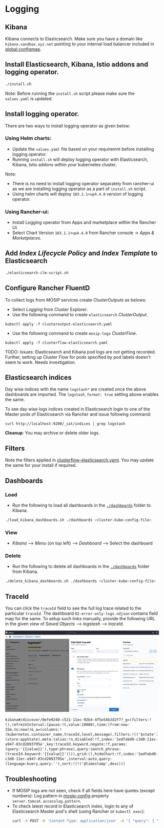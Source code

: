 # Logging

## Kibana
Kibana connects to Elasticsearch. Make sure you have a domain like `kibana.sandbox.xyz.net` pointing to your internal load balancer included in [global configmap](../mosip/global_configmap.yaml.sample).

## Install Elasticsearch, Kibana, Istio addons and logging operator.
```sh 
./install.sh
```
Note: Before running the `install.sh` script please make sure the `values.yaml` is updated. 

## Install logging operator. 
There are two ways to install logging operator as given below:

### Using Helm charts:

* Update the `values.yaml` file based on your requiremnt before installing logging operator.
* Running `install.sh` will deploy logging operator with Elasticsearch, Kibana, Istio addons within your kubernetes cluster.

Note: 
* There is no need to install logging operator separately from rancher-ui as we are installing logging operator as a part of `install.sh` script.
* Using helm charts will deploy `103.1.1+up4.4.0` version of logging operator.

### Using Rancher-ui:
* Install Logging operator from Apps and marketplace within the Rancher UI.
* Select Chart Version `103.1.1+up4.4.0` from Rancher console -> _Apps & Marketplaces_.

## Add _Index Lifecycle Policy_ and  _Index Template_ to Elasticsearch
```sh
./elasticsearch-ilm-script.sh
```
## Configure Rancher FluentD
To collect logs from MOSIP services create _ClusterOutputs_ as belows:
* Select _Logging_ from Cluster Explorer.
* Use the following command to create `elasticsearch` _ClusterOutput_.
```
kubectl apply -f clusteroutput-elasticsearch.yaml
```
* Use the following command to create `mosip-logs` _ClusterFlow_.
```
kubectl apply -f clusterflow-elasticsearch.yaml
```
    
TODO: Issues: Elasticsearch and Kibana pod logs are not getting recorded. Further, setting up Cluster Flow for pods specified by pod labels doesn't seem to work. Needs investigation.

## Elasticsearch indices 
Day wise indices with the name `logstash*` are created once the above dashboards are imported. The `logstash_format: true` setting above enables the same.

To see day wise logs indices created in Elasticsearch login to one of the Master pods of Elasticsearch via Rancher and issue following command:
```
curl http://localhost:9200/_cat/indices | grep logstash
```
**Cleanup**: You may archive or delete older logs.

## Filters
Note the filters applied in [clusterflow-elasticsearch.yaml](clusterflow-elasticsearch.yaml). You may update the same for your install if required. 

## Dashboards
### Load
* Run the following to load all dashboards in the [`./dashboards`](./dashboards) folder to Kibana.
```sh
./load_kibana_dashboards.sh ./dashboards <cluster-kube-config-file>
```
### View
* _Kibana_ --> _Menu_ (on top left) --> _Dashboard_ --> Select the dashboard
### Delete
* Run the following to delete all dashboards in the [`./dashboards`](./dashboards) folder from Kibana.
```sh
./delete_kibana_dashboards.sh ./dashboards <cluster-kube-config-file>
```

## TraceId
You can click the `traceId` field to see the full log trace related to the particular `traceId`. The dashboard `02-error-only-logs.ndjson` contains field map for the same.  To setup such links manually, provide the following URL in the given view of _Saved Objects_ --> _logstash_ --> _traceId_.

![](../docs/_images/traceid-kibana-setting.png)
 
```
kibana#/discover/0efe9240-c521-11ec-92b4-4f5e54b3d2f7?_g=(filters:!(),refreshInterval:(pause:!t,value:10000),time:(from:now-15m,to:now))&_a=(columns:!(kubernetes.container_name,traceId,level,message),filters:!(('$state':(store:appState),meta:(alias:!n,disabled:!f,index:'1edfabd0-c3d8-11ec-a947-83cd2093795e',key:traceId.keyword,negate:!f,params:(query:'{{value}}'),type:phrase),query:(match_phrase:(traceId.keyword:'{{value}}')))),grid:(),hideChart:!f,index:'1edfabd0-c3d8-11ec-a947-83cd2093795e',interval:auto,query:(language:kuery,query:''),sort:!(!('@timestamp',desc)))
```

## Troubleshooting
* If MOSIP logs are not seen, check if all fields here have quotes (except numbers):
Log pattern in [mosip-config](https://github.com/mosip/mosip-config/blob/develop3-v3/application-default.properties) property `server.tomcat.accesslog.pattern`.
* To check latest record in Elasticsearch index, login to any of Elasticsearch Master pod's shell (using Rancher or `kubectl exec`):
    ```sh
    curl -X POST -H 'Content-Type: application/json' -d '{ "query": { "match_all": {} }, "size": 1, "sort": [ { "@timestamp": { "order": "desc" } } ] }' http://localhost:9200/<index-name>/_search
    ```

